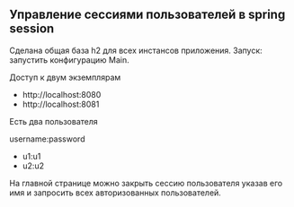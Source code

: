 ## Управление сессиями пользователей в spring session  

Сделана общая база h2 для всех инстансов приложения. Запуск: запустить конфигурацию Main.

Доступ к двум экземплярам

- http://localhost:8080
- http://localhost:8081

Есть два пользователя

username:password
- u1:u1
- u2:u2

На главной странице можно закрыть сессию пользователя указав его имя и запросить всех авторизованных пользователей.
